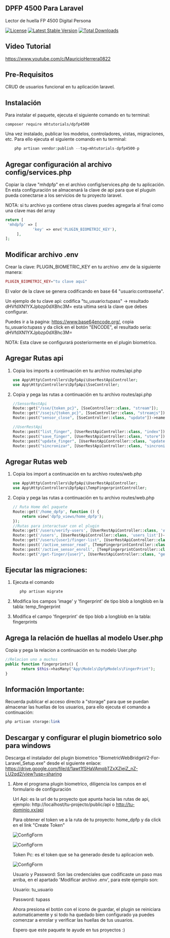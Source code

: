 ## DPFP 4500 Para Laravel
Lector de huella FP 4500 Digital Persona

[![License](https://img.shields.io/badge/License-MIT-green.svg)](https://opensource.org/licenses/MIT)
[![Latest Stable Version](https://poser.pugx.org/mhtutorials/dpfp4500/v)](https://packagist.org/packages/mhtutorials/dpfp4500)
[![Total Downloads](https://poser.pugx.org/mhtutorials/dpfp4500/downloads)](https://packagist.org/packages/mhtutorials/dpfp4500)
<!-- [![Latest Stable Version](https://poser.pugx.org/mhtutorials/dpfp4500/v/stable)](https://packagist.org/packages/mhtutorials/dpfp4500)-->


## Video Tutorial
https://www.youtube.com/c/MauricioHerrera0822

## Pre-Requisitos
CRUD de usuarios funcional en tu aplicación laravel.


## Instalación

Para instalar el paquete, ejecuta el siguiente comando en tu terminal:

    composer require mhtutorials/dpfp4500

Una vez instalado, publicar los modelos, controladores, vistas, migraciones, etc.
Para ello ejecuta el siguiente comando en tu terminal:
```php
    php artisan vendor:publish --tag=mhtutorials-dpfp4500-p
```

## Agregar configuración al archivo config/services.php

Copiar la clave "mhdpfp" en el archivo config/services.php de tu aplicación.
En esta configuración se almacenará la clave de api para que el pluguin pueda
conectarse a los servicios de tu proyecto laravel.

NOTA: si tu archivo ya contiene otras claves puedes agregarla al final como una clave mas del array
```php
return [   
 'mhdpfp' => [
            'key' => env('PLUGIN_BIOMETRIC_KEY'),        
     ],
];
```

## Modificar archivo .env

Crear la clave: PLUGIN_BIOMETRIC_KEY en tu archivo .env de la siguiente manera:

```php
PLUGIN_BIOMETRIC_KEY="tu clave aqui"
```

El valor de la clave se genera codificando en base 64 "usuario:contraseña".

Un ejemplo de tu clave api: codifica "tu_usuario:tupass" -> resultado dHVfdXN1YXJpbzp0dXBhc3M=
esta ultima será la clave que debes configurar.

Puedes ir a la pagina: https://www.base64encode.org/, copia tu_usuario:tupass y da click en el botón
"ENCODE", el resultado seria: dHVfdXN1YXJpbzp0dXBhc3M=

NOTA: Esta clave se configurará posteriormente en el plugin biometrico.


## Agregar Rutas api

1. Copia los imports a continuación en tu archivo routes/api.php

    ```php  
    use App\Http\Controllers\DpfpApi\UserRestApiController;
    use App\Http\Controllers\DpfpApi\SseController;
    ```

2. Copia y pega las rutas a continuación en tu archivo routes/api.php

    ```php  
    //SensorRestApi
    Route::get("/sse/{token_pc}", [SseController::class, "stream"]);
    Route::get("/ssejs/{token_pc}", [SseController::class, "streamjs"]);
    Route::post("sensor_close", [SseController::class, "update"])->name("sensor_close");

    //UserRestApi
    Route::post("list_finger", [UserRestApiController::class, "index"]);
    Route::post("save_finger", [UserRestApiController::class, "store"]);
    Route::post("update_finger", [UserRestApiController::class, "update"]);
    Route::post("sincronizar", [UserRestApiController::class, "sincronizar"]);
    ```


## Agregar Rutas web

1. Copia los import a continuación en tu archivo routes/web.php

    ```php  
    use App\Http\Controllers\DpfpApi\UserRestApiController;
    use App\Http\Controllers\DpfpApi\TempFingerprintController;
    ```

2. Copia y pega las rutas a continuación en tu archivo routes/web.php

    ```php 
    // Ruta Home del paquete 
    Route::get('/home_dpfp', function () {
        return view('dpfp_views/home_dpfp');
    });
    //Rutas para interactuar con el plugin
    Route::get('/users/verify-users', [UserRestApiController::class, 'verify_users'])->name('verify-users');
    Route::get('/users', [UserRestApiController::class, 'users_list'])->name('users_list');
    Route::get("/users/{user}/finger-list", [UserRestApiController::class, "fingerList"])->name("finger-list");
    Route::post('/active_sensor_read', [TempFingerprintController::class, 'store_read']);
    Route::post('/active_sensor_enroll', [TempFingerprintController::class, 'store_enroll']);
    Route::get("/get-finger/{user}", [UserRestApiController::class, "get_finger"])->name("get_finger");
    ```

## Ejecutar las migraciones:

 1. Ejecuta el comando
    ```php  
       php artisan migrate
    ```

2. Modifica los campos 'image' y  'fingerprint' de tipo blob a longblob en la tabla: temp_fingerprint

3. Modifica el campo 'fingerprint' de tipo blob a longblob en la tabla: fingerprints 


## Agrega la relación de huellas al modelo User.php

Copia y pega la relacion a continuación en tu modelo User.php
```php  
//Relacion uno a muchos
public function fingerprints() {
       return $this->hasMany("App\Models\DpfpModels\FingerPrint");
}
```

## Información Importante:

Recuerda publicar el acceso directo a "storage" para que se puedan almacenar las huellas de los usuarios,
para ello ejecuta el comando a continuación:
```php  
php artisan storage:link
```


## Descargar y configurar el plugin biometrico solo para windows

Descarga el instalador del plugin biometrico "BiometricWebBridgeV2-For-Laravel_Setup.exe" desde el siguiente enlace:
https://drive.google.com/file/d/1awt1fSHaVAmqbTZxXZieiZ_nZ-LU2qd2/view?usp=sharing

1. Abre el programa plugin biometrico, diligencia los campos en el formulario de configuración

    Url Api: es la url de tu proyecto que apunta hacia las rutas de api, ejemplo:
    http://localhost/tu-projecto/public/api o http://tu-dominio.xx/api

    Para obtener el token ve a la ruta de tu proyecto: home_dpfp y da click en el link "Create Token"

    ![ConfigForm](capturas/CrearToken.png)

    ![ConfigForm](capturas/Token.png)


    Token Pc: es el token que se ha generado desde tu aplicacion web.

    ![ConfigForm](capturas/ConfigForm.png)

    
    Usuario y Password: Son las credenciales que codificaste un paso mas arriba, en el apartado 'Modificar archivo .env',
    para este ejemplo son:

    Usuario: tu_usuario

    Password: tupass

    Ahora presiona el botón con el icono de guardar, el plugin se reiniciara automaticamente y si todo ha quedado 
    bien configurado ya puedes comenzar a enrolar y verificar las huellas de tus usuarios.


    Espero que este paquete te ayude en tus proyectos :)

    




